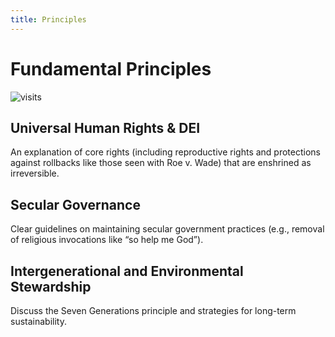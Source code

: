 ```yaml
---
title: Principles
---
```



# Fundamental Principles

![visits](https://visit-counter.vercel.app/counter.png?page=https%3A%2F%2Fselwynpolit.github.io%2Fdemo2%2Fprinciples&s=16&c=030303&bg=00000000&no=5&ff=electrolize&tb=&ta=+Views)

## Universal Human Rights & DEI  
  An explanation of core rights (including reproductive rights and protections against rollbacks like those seen with Roe v. Wade) that are enshrined as irreversible.

## Secular Governance
  Clear guidelines on maintaining secular government practices (e.g., removal of religious invocations like “so help me God”).

## Intergenerational and Environmental Stewardship  
  Discuss the Seven Generations principle and strategies for long-term sustainability.
